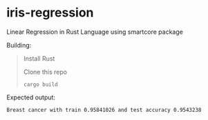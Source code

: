 # iris-regression
Linear Regression in Rust Language using smartcore package

Building:
> Install Rust 
> 
> Clone this repo 
>
>`cargo build`


Expected output:

`Breast cancer with train 0.95841026 and test accuracy 0.9543238`
